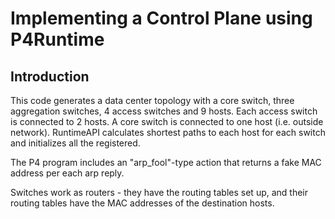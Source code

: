 # Implementing a Control Plane using P4Runtime

## Introduction

This code generates a data center topology with a core switch, three aggregation switches, 4 access switches and 9 hosts. 
Each access switch is connected to 2 hosts. A core switch is connected to one host (i.e. outside network).
RuntimeAPI calculates shortest paths to each host for each switch and initializes all the registered.

The P4 program includes an "arp_fool"-type action that returns a fake MAC address per each arp reply.

Switches work as routers - they have the routing tables set up, and their routing tables have the MAC addresses of the destination hosts.
